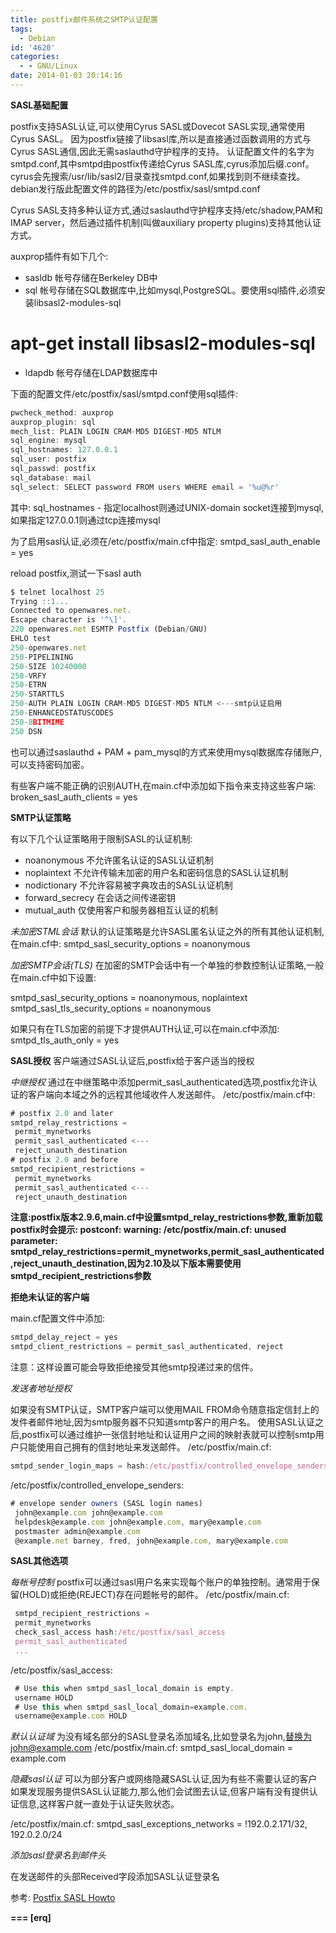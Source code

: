 ```yaml
---
title: postfix邮件系统之SMTP认证配置
tags:
  - Debian
id: '4620'
categories:
  - - GNU/Linux
date: 2014-01-03 20:14:16
---
```



<!-- more -->
**SASL基础配置**

postfix支持SASL认证,可以使用Cyrus SASL或Dovecot SASL实现,通常使用Cyrus SASL。
因为postfix链接了libsasl库,所以是直接通过函数调用的方式与Cyrus SASL通信,因此无需saslauthd守护程序的支持。
认证配置文件的名字为smtpd.conf,其中smtpd由postfix传递给Cyrus SASL库,cyrus添加后缀.conf。cyrus会先搜索/usr/lib/sasl2/目录查找smtpd.conf,如果找到则不继续查找。debian发行版此配置文件的路径为/etc/postfix/sasl/smtpd.conf

Cyrus SASL支持多种认证方式,通过saslauthd守护程序支持/etc/shadow,PAM和IMAP server，然后通过插件机制(叫做auxiliary property plugins)支持其他认证方式。

auxprop插件有如下几个:

*   sasldb
帐号存储在Berkeley DB中
*   sql
帐号存储在SQL数据库中,比如mysql,PostgreSQL。要使用sql插件,必须安装libsasl2-modules-sql
# apt-get install libsasl2-modules-sql
*   ldapdb
帐号存储在LDAP数据库中

下面的配置文件/etc/postfix/sasl/smtpd.conf使用sql插件:

```js
pwcheck_method: auxprop
auxprop_plugin: sql
mech_list: PLAIN LOGIN CRAM-MD5 DIGEST-MD5 NTLM
sql_engine: mysql
sql_hostnames: 127.0.0.1
sql_user: postfix
sql_passwd: postfix
sql_database: mail
sql_select: SELECT password FROM users WHERE email = '%u@%r'
```
其中:
sql_hostnames - 指定localhost则通过UNIX-domain socket连接到mysql,如果指定127.0.0.1则通过tcp连接mysql

为了启用sasl认证,必须在/etc/postfix/main.cf中指定:
smtpd_sasl_auth_enable = yes

reload postfix,测试一下sasl auth
```js
$ telnet localhost 25
Trying ::1...
Connected to openwares.net.
Escape character is '^\]'.
220 openwares.net ESMTP Postfix (Debian/GNU)
EHLO test
250-openwares.net
250-PIPELINING
250-SIZE 10240000
250-VRFY
250-ETRN
250-STARTTLS
250-AUTH PLAIN LOGIN CRAM-MD5 DIGEST-MD5 NTLM <---smtp认证启用
250-ENHANCEDSTATUSCODES
250-8BITMIME
250 DSN
```

也可以通过saslauthd + PAM + pam_mysql的方式来使用mysql数据库存储账户,可以支持密码加密。

有些客户端不能正确的识别AUTH,在main.cf中添加如下指令来支持这些客户端:
broken_sasl_auth_clients = yes

**SMTP认证策略**

有以下几个认证策略用于限制SASL的认证机制:

*   noanonymous
不允许匿名认证的SASL认证机制
*   noplaintext
不允许传输未加密的用户名和密码信息的SASL认证机制
*   nodictionary
不允许容易被字典攻击的SASL认证机制
*   forward_secrecy
在会话之间传递密钥
*   mutual_auth
仅使用客户和服务器相互认证的机制

_未加密STML会话_
默认的认证策略是允许SASL匿名认证之外的所有其他认证机制,在main.cf中:
smtpd_sasl_security_options = noanonymous

_加密SMTP会话(TLS)_
在加密的SMTP会话中有一个单独的参数控制认证策略,一般在main.cf中如下设置:

smtpd_sasl_security_options = noanonymous, noplaintext
smtpd_sasl_tls_security_options = noanonymous

如果只有在TLS加密的前提下才提供AUTH认证,可以在main.cf中添加:
smtpd_tls_auth_only = yes

**SASL授权**
客户端通过SASL认证后,postfix给于客户适当的授权

_中继授权_
通过在中继策略中添加permit_sasl_authenticated选项,postfix允许认证的客户端向本域之外的远程其他域收件人发送邮件。
/etc/postfix/main.cf中:
```js
# postfix 2.0 and later
smtpd_relay_restrictions =
 permit_mynetworks
 permit_sasl_authenticated <---
 reject_unauth_destination
# postfix 2.0 and before
smtpd_recipient_restrictions =
 permit_mynetworks
 permit_sasl_authenticated <---
 reject_unauth_destination
```

**注意:postfix版本2.9.6,main.cf中设置smtpd_relay_restrictions参数,重新加载postfix时会提示:
postconf: warning: /etc/postfix/main.cf: unused parameter: smtpd_relay_restrictions=permit_mynetworks,permit_sasl_authenticated,reject_unauth_destination,因为2.10及以下版本需要使用smtpd_recipient_restrictions参数**

**拒绝未认证的客户端**

main.cf配置文件中添加:
```js
smtpd_delay_reject = yes
smtpd_client_restrictions = permit_sasl_authenticated, reject
```
注意：这样设置可能会导致拒绝接受其他smtp投递过来的信件。

_发送者地址授权_

如果没有SMTP认证，SMTP客户端可以使用MAIL FROM命令随意指定信封上的发件者邮件地址,因为smtp服务器不只知道smtp客户的用户名。
使用SASL认证之后,postfix可以通过维护一张信封地址和认证用户之间的映射表就可以控制smtp用户只能使用自己拥有的信封地址来发送邮件。
/etc/postfix/main.cf:
```js
smtpd_sender_login_maps = hash:/etc/postfix/controlled_envelope_senders
```
/etc/postfix/controlled_envelope_senders:
```js
# envelope sender owners (SASL login names)
 john@example.com john@example.com
 helpdesk@example.com john@example.com, mary@example.com
 postmaster admin@example.com
 @example.net barney, fred, john@example.com, mary@example.com
```

**SASL其他选项**

_每帐号控制_
postfix可以通过sasl用户名来实现每个账户的单独控制。通常用于保留(HOLD)或拒绝(REJECT)存在问题帐号的邮件。
/etc/postfix/main.cf:
```js 
 smtpd_recipient_restrictions = 
 permit_mynetworks 
 check_sasl_access hash:/etc/postfix/sasl_access
 permit_sasl_authenticated
 ...
```
/etc/postfix/sasl_access:
```js
 # Use this when smtpd_sasl_local_domain is empty.
 username HOLD
 # Use this when smtpd_sasl_local_domain=example.com.
 username@example.com HOLD
```

_默认认证域_
为没有域名部分的SASL登录名添加域名,比如登录名为john,替换为john@example.com
/etc/postfix/main.cf:
 smtpd_sasl_local_domain = example.com

_隐藏sasl认证_
可以为部分客户或网络隐藏SASL认证,因为有些不需要认证的客户如果发现服务提供SASL认证能力,那么他们会试图去认证,但客户端有没有提供认证信息,这样客户就一直处于认证失败状态。

/etc/postfix/main.cf:
 smtpd_sasl_exceptions_networks = !192.0.2.171/32, 192.0.2.0/24

_添加sasl登录名到邮件头_

在发送邮件的头部Received字段添加SASL认证登录名

参考:
[Postfix SASL Howto](http://www.postfix.org/SASL_README.html)

**\===
\[erq\]**